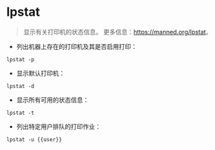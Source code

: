 # lpstat

> 显示有关打印机的状态信息。
> 更多信息：<https://manned.org/lpstat>。

- 列出机器上存在的打印机及其是否启用打印：

`lpstat -p`

- 显示默认打印机：

`lpstat -d`

- 显示所有可用的状态信息：

`lpstat -t`

- 列出特定用户排队的打印作业：

`lpstat -u {{user}}`
